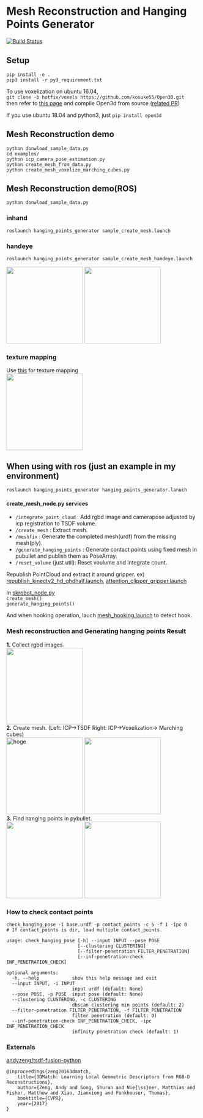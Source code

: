 # Mesh Reconstruction and Hanging Points Generator
[![Build Status](https://travis-ci.com/kosuke55/hanging_points_generator.svg?token=NmxadtM3pq1A9AssR1vm&branch=master)](https://travis-ci.com/kosuke55/hanging_points_generator)

## Setup
`pip install -e .`  
`pip3 install -r py3_requirement.txt`  

To use voxelization on ubuntu 16.04,  
`git clone -b hotfix/voxels https://github.com/kosuke55/Open3D.git`  
then refer to [this page](http://www.open3d.org/docs/release/compilation.html#ubuntu) and compile Open3d from source.([related PR](https://github.com/intel-isl/Open3D/pull/1688))  

If you use ubuntu 18.04 and python3, just
`pip install open3d`

## Mesh Reconstruction demo
```
python donwload_sample_data.py
cd examples/
python icp_camera_pose_estimation.py
python create_mesh_from_data.py
python create_mesh_voxelize_marching_cubes.py
```

## Mesh Reconstruction demo(ROS)
```
python donwload_sample_data.py
```

### inhand
```
roslaunch hanging_points_generator sample_create_mesh.launch
```

### handeye
```
roslaunch hanging_points_generator sample_create_mesh_handeye.launch
```
<img src="https://user-images.githubusercontent.com/39142679/92903952-71680600-f45d-11ea-91ea-12c64573b9c2.gif" height="200"> <img src="https://user-images.githubusercontent.com/39142679/92904044-83e23f80-f45d-11ea-895e-56811cfadb13.png" height="200">  

### texture mapping
Use [this](https://github.com/iory/texture-mapping) for texture mapping  
<img src="https://github.com/iory/texture-mapping/blob/master/docs/image/textured.gif?raw=true" width="200">  


## When using with ros (just an example in my environment)
`roslaunch hanging_points_generator hanging_points_generator.lanuch`  

#### create\_mesh_node.py services
- `/integrate_point_cloud`  : Add rgbd image and camerapose adjusted by icp registration to TSDF volume.  
- `/create_mesh` : Extract mesh.  
- `/meshfix` : Generate the completed mesh(urdf) from the missing mesh(ply).  
- `/generate_hanging_points` : Generate contact points using fixed mesh in pubullet and publish them as PoseArray.
- `/reset_volume` (just util): Reset voulume and integrate count.


Republish PointCloud and extract it around gripper. ex) [republish_kinectv2_hd_qhdhalf.launch](https://github.com/kosuke55/pr2demo/blob/master/launch/mesh_hooking/republish_kinectv2_hd_qhdhalf.launch), [attention_clipper_gripper.launch](https://github.com/kosuke55/pr2demo/blob/master/launch/mesh_hooking/attention_clipper_giripper.launch)  

In [skrobot_node.py](https://github.com/kosuke55/pr2demo/blob/master/scripts/skrobot_node.py)  
`create_mesh()`  
`generate_hanging_points()`  

And when hooking operation, lauch [mesh_hooking.launch](https://github.com/kosuke55/pr2demo/blob/master/launch/mesh_hooking/mesh_hooking.launch) to detect hook.


### Mesh reconstruction and Generating hanging points Result
**1.** Collect rgbd images.  
<img src="https://user-images.githubusercontent.com/39142679/80790397-ae77de00-8bc9-11ea-95cf-46130f707e6d.gif" width="200">  
**2.** Create mesh. (Left: ICP->TSDF Right: ICP->Voxelization-> Marching cubes)  
<img src="https://user-images.githubusercontent.com/39142679/80790404-b2a3fb80-8bc9-11ea-9b52-246e1c4273fe.gif"  alt="hoge" width="200" height="200" >  <img src="https://user-images.githubusercontent.com/39142679/80790323-7c667c00-8bc9-11ea-915c-bb51b1be854e.gif" width="200" height="200">  
**3.** Find hanging points in pybullet.  
<img src="https://user-images.githubusercontent.com/39142679/80790122-f8ac8f80-8bc8-11ea-8cdf-a20482292f1b.gif" width="200" height="200"> <img src="https://user-images.githubusercontent.com/39142679/80790221-3c06fe00-8bc9-11ea-9412-dd4971cc8866.gif" width="200" height="200">  

### How to check contact points
```
check_hanging_pose -i base.urdf -p contact_points -c 5 -f 1 -ipc 0
# If contact_points is dir, load multiple contact_points.

usage: check_hanging_pose [-h] --input INPUT --pose POSE
                          [--clustering CLUSTERING]
                          [--filter-penetration FILTER_PENETRATION]
                          [--inf-penetration-check INF_PENETRATION_CHECK]

optional arguments:
  -h, --help            show this help message and exit
  --input INPUT, -i INPUT
                        input urdf (default: None)
  --pose POSE, -p POSE  input pose (default: None)
  --clustering CLUSTERING, -c CLUSTERING
                        dbscan clustering min points (default: 2)
  --filter-penetration FILTER_PENETRATION, -f FILTER_PENETRATION
                        filter penetration (default: 0)
  --inf-penetration-check INF_PENETRATION_CHECK, -ipc INF_PENETRATION_CHECK
                        infinity penetration check (default: 1)
```

### Externals
[andyzeng/tsdf-fusion-python](https://github.com/andyzeng/tsdf-fusion-python)  
```
@inproceedings{zeng20163dmatch,
    title={3DMatch: Learning Local Geometric Descriptors from RGB-D Reconstructions},
    author={Zeng, Andy and Song, Shuran and Nie{\ss}ner, Matthias and Fisher, Matthew and Xiao, Jianxiong and Funkhouser, Thomas},
    booktitle={CVPR},
    year={2017}
}
```
